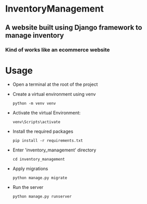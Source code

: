 # InventoryManagement

## A website built using Django framework to manage inventory
### Kind of works like an ecommerce website


# Usage

- Open a terminal at the root of the project

- Create a virtual environment using venv

    ``` python -m venv venv ```
    
- Activate the virtual Environment:

    ``` venv\Scripts\activate ```

- Install the required packages

    ``` pip install -r requirements.txt ```
      
- Enter 'inventory_management' directory

    ``` cd inventory_management ```

- Apply migrations

    ``` python manage.py migrate ```

- Run the server

    ``` python manage.py runserver ```